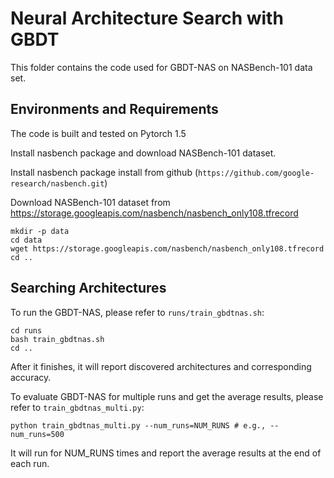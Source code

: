 # Neural Architecture Search with GBDT

This folder contains the code used for GBDT-NAS on NASBench-101 data set.


## Environments and Requirements
The code is built and tested on Pytorch 1.5

Install nasbench package and download NASBench-101 dataset. 

Install nasbench package install from github (`https://github.com/google-research/nasbench.git`)

Download NASBench-101 dataset from https://storage.googleapis.com/nasbench/nasbench_only108.tfrecord
```
mkdir -p data
cd data
wget https://storage.googleapis.com/nasbench/nasbench_only108.tfrecord
cd ..
```

## Searching Architectures
To run the GBDT-NAS, please refer to `runs/train_gbdtnas.sh`:
```
cd runs
bash train_gbdtnas.sh
cd ..
```
After it finishes, it will report discovered architectures and corresponding accuracy.

To evaluate GBDT-NAS for multiple runs and get the average results, please refer to `train_gbdtnas_multi.py`:
```
python train_gbdtnas_multi.py --num_runs=NUM_RUNS # e.g., --num_runs=500
```
It will run for NUM_RUNS times and report the average results at the end of each run.